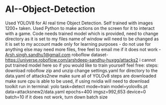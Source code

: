 # AI--Object-Detection
Used YOLOV8 for AI real time Object Detection. Self trained with images 1200+ taken. Used Python to make actions on the screen for it to interact with a game.
Code needs trained model which is provided, need to change directory as it is set to my files
name of window will need to be changed as it is set to my account
made only for learning purposes - do not use for anything else 
may need more files, free feel to email me if it does not work - Arsh.singh.sandhu1@gmail.com
roboflow dataset- https://universe.roboflow.com/arshdeep-sandhu-huxgg/attacks2
i cannot put trained model here so if you would like to train yourself feel free:
steps:
download roboflow zip and unzip
change settings.yaml for directory to the data.yaml of attacks2new
make sure all of YOLOv8 steps are downloaded
make sure cpu is able to be used, if using nvidia will need to download toolkit
run in terminal: yolo task=detect mode=train model=yolov8s.pt data=attacksnew2/data.yaml epochs=400 imgsz=992,653 device=0 batch=10
if it does not work, turn down batch size
